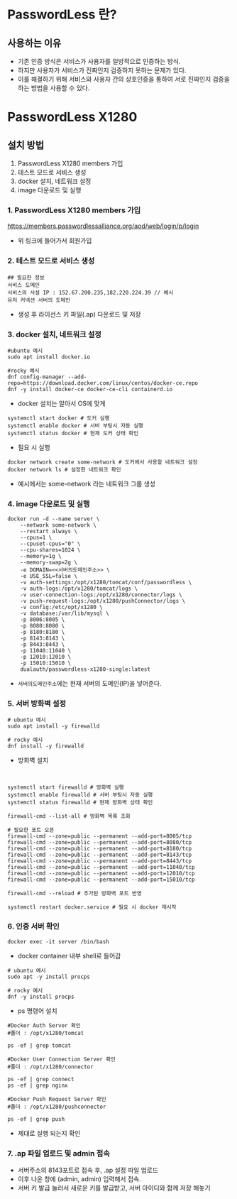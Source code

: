 # PasswordLess 란?

## 사용하는 이유
- 기존 인증 방식은 서비스가 사용자를 일방적으로 인증하는 방식.
- 하지만 사용자가 서비스가 진짜인지 검증하지 못하는 문제가 있다.
- 이를 해결하기 위해 서비스와 사용자 간의 상호인증을 통하여 서로 진짜인지 검증을 하는 방법을 사용할 수 있다.

# PasswordLess X1280
## 설치 방법
1. PasswordLess X1280 members 가입
2. 테스트 모드로 서비스 생성
3. docker 설치, 네트워크 설정
4. image 다운로드 및 실행
### 1. PasswordLess X1280 members 가입
https://members.passwordlessalliance.org/aod/web/login/p/login
- 위 링크에 들어가서 회원가입
### 2. 테스트 모드로 서비스 생성
```
## 필요한 정보
서비스 도메인
서비스의 사설 IP : 152.67.200.235,182.220.224.39 // 예시
유저 커넥션 서버의 도메인
```
- 생성 후 라이선스 키 파일(.ap) 다운로드 및 저장
### 3. docker 설치, 네트워크 설정
```shell
#ubuntu 예시
sudo apt install docker.io

#rocky 예시
dnf config-manager --add-repo=https://download.docker.com/linux/centos/docker-ce.repo
dnf -y install docker-ce docker-ce-cli containerd.io 
```
- docker 설치는 알아서 OS에 맞게
```shell
systemctl start docker # 도커 실행
systemctl enable docker	# 서버 부팅시 자동 실행
systemctl status docker	# 현재 도커 상태 확인
```
- 필요 시 실행
```shell
docker network create some-network # 도커에서 사용할 네트워크 설정
docker network ls # 설정한 네트워크 확인
```
- 예시에서는 some-network 라는 네트워크 그룹 생성
### 4. image 다운로드 및 실행
```shell
docker run -d --name server \
    --network some-network \
    --restart always \
    --cpus=1 \
    --cpuset-cpus="0" \
    --cpu-shares=1024 \
    --memory=1g \
    --memory-swap=2g \
    -e DOMAIN=<<서버의도메인주소>> \
    -e USE_SSL=false \
    -v auth-settings:/opt/x1280/tomcat/conf/passwordless \
    -v auth-logs:/opt/x1280/tomcat/logs \
    -v user-connection-logs:/opt/x1280/connector/logs \
    -v push-request-logs:/opt/x1280/pushConnector/logs \
    -v config:/etc/opt/x1280 \
    -v database:/var/lib/mysql \
    -p 8006:8005 \
    -p 8080:8080 \
    -p 8180:8180 \
    -p 8143:8143 \
    -p 8443:8443 \
    -p 11040:11040 \
    -p 12010:12010 \
    -p 15010:15010 \
    dualauth/passwordless-x1280-single:latest
```
- `서버의도메인주소`에는 현재 서버의 도메인(IP)을 넣어준다.
### 5. 서버 방화벽 설정
```shell
# ubuntu 예시
sudo apt install -y firewalld

# rocky 예시
dnf install -y firewalld
```
- 방화벽 설치
```shell


systemctl start firewalld # 방화벽 실행
systemctl enable firewalld # 서버 부팅시 자동 실행
systemctl status firewalld # 현재 방화벽 상태 확인

firewall-cmd --list-all # 방화벽 목록 조회

# 필요한 포트 오픈
firewall-cmd --zone=public --permanent --add-port=8005/tcp
firewall-cmd --zone=public --permanent --add-port=8080/tcp
firewall-cmd --zone=public --permanent --add-port=8180/tcp
firewall-cmd --zone=public --permanent --add-port=8143/tcp
firewall-cmd --zone=public --permanent --add-port=8443/tcp
firewall-cmd --zone=public --permanent --add-port=11040/tcp
firewall-cmd --zone=public --permanent --add-port=12010/tcp
firewall-cmd --zone=public --permanent --add-port=15010/tcp

firewall-cmd --reload # 추가된 방화벽 포트 반영

systemctl restart docker.service # 필요 시 docker 재시작
```
### 6. 인증 서버 확인
```shell
docker exec -it server /bin/bash
```
- docker container 내부 shell로 들어감
```shell
# ubuntu 예시
sudo apt -y install procps

# rocky 예시
dnf -y install procps
```
- ps 명령어 설치

```shell
#Docker Auth Server 확인
#폴더 : /opt/x1280/tomcat

ps -ef | grep tomcat

#Docker User Connection Server 확인
#폴더 : /opt/x1280/connector

ps -ef | grep connect
ps -ef | grep nginx

#Docker Push Request Server 확인
#폴더 : /opt/x1280/pushconnector

ps -ef | grep push
```
- 제대로 실행 되는지 확인
### 7. .ap 파일 업로드 및 admin 접속
- 서버주소의 8143포트로 접속 후, .ap 설정 파일 업로드
- 이후 나온 창에 (admin, admin) 입력해서 접속.
- 서버 키 발급 눌러서 새로운 키를 발급받고, 서버 아이디와 함께 저장 해놓기

  